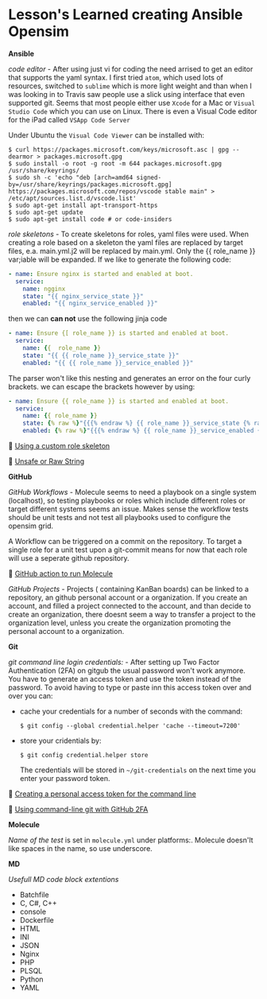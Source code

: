 

Lesson's Learned creating Ansible Opensim
=========================================

**Ansible**

*code editor* - After using just vi for coding the need arrised to get an editor that supports the yaml syntax. I first tried `atom`, which used lots of resources, switched to `sublime` which is more light weight and than when I was looking in to Travis saw people use a slick using interface that even supported git. Seems that most people either use `Xcode` for a Mac or `Visual Studio Code` which you can use on Linux. There is even a Visual Code editor for the iPad called `VSApp Code Server`

Under Ubuntu the `Visual Code Viewer` can be installed with:
```console
$ curl https://packages.microsoft.com/keys/microsoft.asc | gpg --dearmor > packages.microsoft.gpg
$ sudo install -o root -g root -m 644 packages.microsoft.gpg /usr/share/keyrings/
$ sudo sh -c 'echo "deb [arch=amd64 signed-by=/usr/share/keyrings/packages.microsoft.gpg] https://packages.microsoft.com/repos/vscode stable main" > /etc/apt/sources.list.d/vscode.list'
$ sudo apt-get install apt-transport-https
$ sudo apt-get update
$ sudo apt-get install code # or code-insiders
```

*role skeletons* - To create skeletons for roles, yaml files were used. When creating a role based on a skeleton the yaml files are replaced by target files, e.a. main.yml.j2 will be replaced by main.yml. Only the {{ role_name }} var;iable will be expanded. 
If we like to generate the following code:
```YAML
- name: Ensure nginx is started and enabled at boot.
  service:
    name: ngginx
    state: "{{ nginx_service_state }}"
    enabled: "{{ nginx_service_enabled }}"
```

then we can **can not** use the following jinja code

```YAML
- name: Ensure {[ role_name }} is started and enabled at boot.
  service:
    name: {{  role_name }}
    state: "{{ {{ role_name }}_service_state }}"
    enabled: "{{ {{ role_name }}_service_enabled }}"
```

The parser won't like this nesting and generates an error on the four curly brackets. we can escape the brackets however by using:

```YAML
- name: Ensure {{ role_name }} is started and enabled at boot.
  service:
    name: {{ role_name }}
    state: {% raw %}"{{{% endraw %} {{ role_name }}_service_state {% raw %}}}"{% endraw %}
    enabled: {% raw %}"{{{% endraw %} {{ role_name }}_service_enabled {% raw %}}}"{% endraw %}
```

:link: [Using a custom role skeleton](https://docs.ansible.com/ansible/latest/galaxy/dev_guide.html#using-a-custom-role-skeleton)

:link: [Unsafe or Raw String](https://docs.ansible.com/ansible/latest/user_guide/playbooks_advanced_syntax.html#unsafe-or-raw-strings)

**GitHub**

*GitHub Workflows* - Molecule seems to need a playbook on a single system (localhost), so testing playbooks or roles which include different roles or target different systems seems an issue. Makes sense the workflow tests should be unit tests and not test all playbooks used to configure the opensim grid.

A Workflow can be triggered on a commit on the repository. To target a single role for a unit test upon a git-commit means for now that each role will use a seperate github repository.

:link: [GitHub action to run Molecule](https://robertdebock.nl/2019/12/20/github-action-to-run-molecule.html)

*GitHub Projects* - Projects ( containing KanBan boards) can be linked to a repository, an github personal account or a organization. If you create an account, and filled a project connected to the account, and than decide to create an organization, there doesnt seem a way to transfer a project to the organization level, unless you create the organization promoting the personal account to a organization.

**Git**

*git command line login credentials:* - 
After setting up Two Factor Authentication (2FA) on gitgub the usual password won't work anymore. You have to generate an access token and use the token instead of the password.
To avoid having to type or paste inn this access token over and over you can:
-  cache your credentials for a number of seconds with the command:

   `$ git config --global credential.helper 'cache --timeout=7200'`
-  store your cridentials by:

   `$ git config credential.helper store`

   The credentials will be stored in `~/git-credentials` on the next time you enter your password token.

:link: [Creating a personal access token for the command line](https://help.github.com/en/github/authenticating-to-github/creating-a-personal-access-token-for-the-command-line)

:link: [Using command-line git with GitHub 2FA](http://gmacario.github.io/2017/08/08/cmdline-git-with-github-2fa.html)

**Molecule**

*Name of the test* is set in `molecule.yml` under platforms:. Molecule doesn'lt like spaces in the name, so use underscore.



**MD**

*Usefull MD code block extentions*
- Batchfile
- C, C#, C++
- console
- Dockerfile
- HTML
- INI
- JSON
- Nginx
- PHP
- PLSQL
- Python
- YAML
